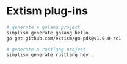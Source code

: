 # Extism plug-ins

```bash
# generate a golang project
simplism generate golang hello .
go get github.com/extism/go-pdk@v1.0.0-rc1

# generate a rustlang project
simplism generate rustlang hey .
```



